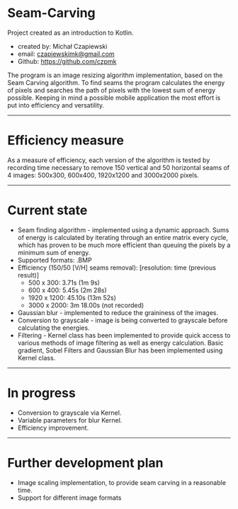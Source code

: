 # Seam-Carving 
Project created as an introduction to Kotlin. 
- created by: Michał Czapiewski
- email: czapiewskimk@gmail.com
- Github: https://github.com/czpmk

The program is an image resizing algorithm implementation, based on the Seam Carving 
algorithm. To find seams the program calculates the energy of pixels and searches the
path of pixels with the lowest sum of energy possible. Keeping in mind a possible 
mobile application the most effort is put into efficiency and versatility. 

---
# Efficiency measure

As a measure of efficiency, each version of the algorithm is tested by recording 
time necessary to remove 150 vertical and 50 horizontal seams of 4 images:
500x300, 600x400, 1920x1200 and 3000x2000 pixels. 

---
# Current state
- Seam finding algorithm - implemented using a dynamic approach. Sums of 
energy is calculated by iterating through an entire matrix every cycle,
which has proven to be much more efficient than queuing the pixels by a minimum sum
of energy.
- Supported formats: .BMP
- Efficiency (150/50 [V/H] seams removal): 
[resolution: time (previous result)]
  * 500 x 300: 3.71s (1m 9s)
  * 600 x 400: 5.45s (2m 28s)
  * 1920 x 1200: 45.10s (13m 52s)
  * 3000 x 2000: 3m 18.00s (not recorded)
- Gaussian blur - implemented to reduce the graininess of the images.
- Conversion to grayscale - image is being converted to grayscale before calculating
the energies.
- Filtering - Kernel class has been implemented to provide quick access to
various methods of image filtering as well as energy calculation. Basic gradient, 
Sobel Filters and Gaussian Blur has been implemented using Kernel class.

---
# In progress
- Conversion to grayscale via Kernel.
- Variable parameters for blur Kernel.
- Efficiency improvement.

---
# Further development plan
- Image scaling implementation, to provide seam carving in a reasonable time.
- Support for different image formats
